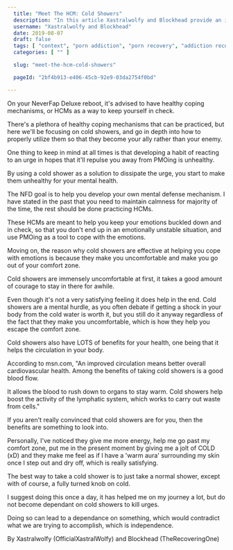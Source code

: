 ```yaml
---
  title: "Meet The HCM: Cold Showers"
  description: "In this article Xastralwolfy and Blockhead provide an introduction into some of the healthy coping mechanis ."
  username: "Xastralwolfy and Blockhead"
  date: 2019-08-07
  draft: false
  tags: [ "context", "porn addiction", "porn recovery", "addiction recovery", "addiction", "awareness", "nofap", "neverfap", "neverfap deluxe" ]
  categories: [ "" ]

  slug: "meet-the-hcm-cold-showers"

  pageId: "2bf4b913-e406-45cb-92e9-03da2754f0bd"

---
```


On your NeverFap Deluxe reboot, it's advised to have healthy coping mechanisms, or HCMs as a way to keep yourself in check.

There's a plethora of healthy coping mechanisms that can be practiced, but here we'll be focusing on cold showers, and go in depth into how to properly utilize them so that they become your ally rather than your enemy.

One thing to keep in mind at all times is that developing a habit of reacting to an urge in hopes that it'll repulse you away from PMOing is unhealthy.

By using a cold shower as a solution to dissipate the urge, you start to make them unhealthy for your mental health.

The NFD goal is to help you develop your own mental defense mechanism. I have stated in the past that you need to maintain calmness for majority of the time, the rest should be done practicing HCMs.

These HCMs are meant to help you keep your emotions buckled down and in check, so that you don't end up in an emotionally unstable situation, and use PMOing as a tool to cope with the emotions.

Moving on, the reason why cold showers are effective at helping you cope with emotions is because they make you uncomfortable and make you go out of your comfort zone.

Cold showers are immensely uncomfortable at first, it takes a good amount of courage to stay in there for awhile.

Even though it's not a very satisfying feeling it does help in the end. Cold showers are a mental hurdle, as you often debate if getting a shock in your body from the cold water is worth it, but you still do it anyway regardless of the fact that they make you uncomfortable, which is how they help you escape the comfort zone.

Cold showers also have LOTS of benefits for your health, one being that it helps the circulation in your body.

According to msn.com, "An improved circulation means better overall cardiovascular health. Among the benefits of taking cold showers is a good blood flow.

It allows the blood to rush down to organs to stay warm. Cold showers help boost the activity of the lymphatic system, which works to carry out waste from cells."

If you aren't really convinced that cold showers are for you, then the benefits are something to look into.

Personally, I've noticed they give me more energy, help me go past my comfort zone, put me in the present moment by giving me a jolt of COLD (xD) and they make me feel as if I have a 'warm aura' surrounding my skin once I step out and dry off, which is really satisfying.

The best way to take a cold shower is to just take a normal shower, except with of course, a fully turned knob on cold.

I suggest doing this once a day, it has helped me on my journey a lot, but do not become dependant on cold showers to kill urges.

Doing so can lead to a dependance on something, which would contradict what we are trying to accomplish, which is independence.

By Xastralwolfy (OfficialXastralWolfy) and Blockhead (TheRecoveringOne)
